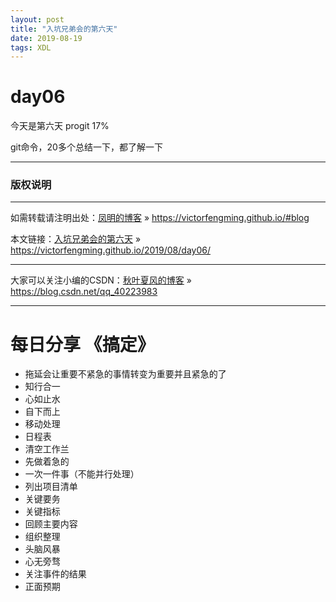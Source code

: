```yaml
---
layout: post
title: "入坑兄弟会的第六天"
date: 2019-08-19 
tags: XDL  
---
```



# day06

今天是第六天
progit  17%

git命令，20多个总结一下，都了解一下



***
### 版权说明

***
如需转载请注明出处：[凤明的博客](https://victorfengming.github.io/#blog) » https://victorfengming.github.io/#blog

本文链接：[入坑兄弟会的第六天](https://victorfengming.github.io/2019/08/day04/) » https://victorfengming.github.io/2019/08/day06/

***
大家可以关注小编的CSDN：[秋叶夏风的博客](https://blog.csdn.net/qq_40223983) » https://blog.csdn.net/qq_40223983

***




# 每日分享  《搞定》
- 拖延会让重要不紧急的事情转变为重要并且紧急的了
- 知行合一
- 心如止水
- 自下而上
- 移动处理
- 日程表
- 清空工作兰
- 先做着急的
- 一次一件事（不能并行处理）
- 列出项目清单
- 关键要务
- 关键指标
- 回顾主要内容
- 组织整理
- 头脑风暴
- 心无旁骛
- 关注事件的结果
- 正面预期

